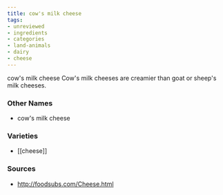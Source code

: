 ```yaml
---
title: cow's milk cheese
tags:
- unreviewed
- ingredients
- categories
- land-animals
- dairy
- cheese
---
```

cow's milk cheese Cow's milk cheeses are creamier than goat or sheep's milk cheeses.

### Other Names

* cow's milk cheese

### Varieties

* [[cheese]]

### Sources
* http://foodsubs.com/Cheese.html
